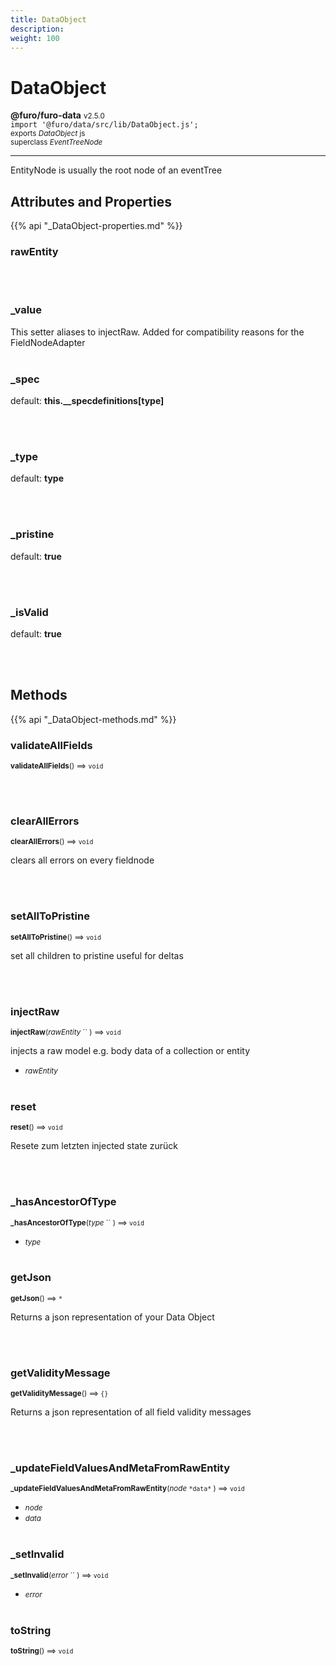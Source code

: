 ```yaml
---
title: DataObject
description: 
weight: 100
---
```


# DataObject

**@furo/furo-data** <small>v2.5.0</small>
<br>`import '@furo/data/src/lib/DataObject.js';`<small>
<br>exports *DataObject* js
<br>superclass *EventTreeNode*</small>


****

EntityNode is usually the root node of an eventTree

## Attributes and Properties
{{% api "_DataObject-properties.md" %}}









### **rawEntity**
</small>


<br><br>

### **_value**
</small>

This setter aliases to injectRaw. Added for compatibility reasons for the FieldNodeAdapter
<br><br>











### **_spec**
default: **this.__specdefinitions[type]**</small>


<br><br>

### **_type**
default: **type**</small>


<br><br>

### **_pristine**
default: **true**</small>


<br><br>

### **_isValid**
default: **true**</small>


<br><br>



## Methods
{{% api "_DataObject-methods.md" %}}


### **validateAllFields**
<small>**validateAllFields**() ⟹ `void`</small>



<br><br>

### **clearAllErrors**
<small>**clearAllErrors**() ⟹ `void`</small>

clears all errors on every fieldnode

<br><br>

### **setAllToPristine**
<small>**setAllToPristine**() ⟹ `void`</small>

set all children to pristine
useful for deltas

<br><br>

### **injectRaw**
<small>**injectRaw**(*rawEntity* `` ) ⟹ `void`</small>

injects a raw model e.g. body data of a collection or entity

- <small>*rawEntity* </small>
<br><br>

### **reset**
<small>**reset**() ⟹ `void`</small>

Resete zum letzten injected state zurück

<br><br>

### **_hasAncestorOfType**
<small>**_hasAncestorOfType**(*type* `` ) ⟹ `void`</small>



- <small>*type* </small>
<br><br>




### **getJson**
<small>**getJson**() ⟹ `*`</small>

Returns a json representation of your Data Object

<br><br>

### **getValidityMessage**
<small>**getValidityMessage**() ⟹ `{}`</small>

Returns a json representation of all field validity messages

<br><br>

### **_updateFieldValuesAndMetaFromRawEntity**
<small>**_updateFieldValuesAndMetaFromRawEntity**(*node* `` *data* `` ) ⟹ `void`</small>



- <small>*node* </small>
- <small>*data* </small>
<br><br>


### **_setInvalid**
<small>**_setInvalid**(*error* `` ) ⟹ `void`</small>



- <small>*error* </small>
<br><br>


### **toString**
<small>**toString**() ⟹ `void`</small>



<br><br>






